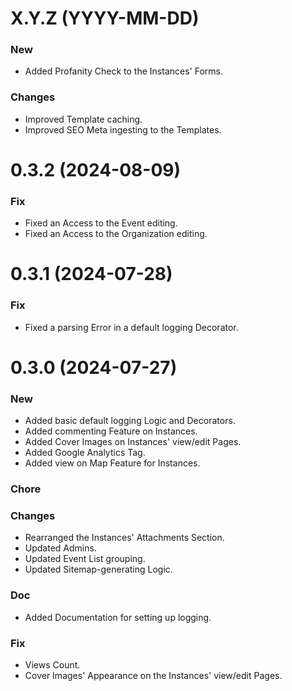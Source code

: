 # X.Y.Z (YYYY-MM-DD)

### New

- Added Profanity Check to the Instances' Forms.

### Changes

- Improved Template caching.
- Improved SEO Meta ingesting to the Templates.

# 0.3.2 (2024-08-09)

### Fix

- Fixed an Access to the Event editing.
- Fixed an Access to the Organization editing.

# 0.3.1 (2024-07-28)

### Fix

- Fixed a parsing Error in a default logging Decorator.

# 0.3.0 (2024-07-27)

### New

- Added basic default logging Logic and Decorators.
- Added commenting Feature on Instances.
- Added Cover Images on Instances' view/edit Pages.
- Added Google Analytics Tag.
- Added view on Map Feature for Instances.

### Chore

### Changes

- Rearranged the Instances' Attachments Section.
- Updated Admins.
- Updated Event List grouping.
- Updated Sitemap-generating Logic.

### Doc

- Added Documentation for setting up logging.

### Fix

- Views Count.
- Cover Images' Appearance on the Instances' view/edit Pages.
